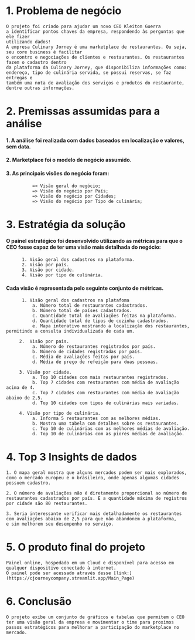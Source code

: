 # 1. Problema de negócio
    O projeto foi criado para ajudar um novo CEO Kleiton Guerra
    a identificar pontos chaves da empresa, respondendo às perguntas que ele fizer
    utilizando dados!
    A empresa Culinary Jorney é uma marketplace de restaurantes. Ou seja, seu core business é facilitar 
    o encontro e negociações de clientes e restaurantes. Os restaurantes fazem o cadastro dentro 
    da plataforma da Culinary Jorney, que disponibiliza informações como:
    endereço, tipo de culinária servida, se possui reservas, se faz entregas e 
    também uma nota de avaliação dos serviços e produtos do restaurante, dentre outras informações.
    
# 2. Premissas assumidas para a análise
####      1. A análise foi realizada com dados baseados em localização e valores, sem data.
####      2. Marketplace foi o modelo de negócio assumido.
####      3. As principais visões do negócio foram: 
              => Visão geral do negócio; 
              => Visão do negócio por País;
              => Visão do negócio por Cidades;
              => Visão do negócio por Tipo de culinária;
    
# 3. Estratégia da solução
####    O painel estratégico foi desenvolvido utilizando as métricas para que o CEO fosse capaz de ter uma visão mais detalhada do negócio:
          1. Visão geral dos cadastros na plataforma.
          2. Visão por país.
          3. Visão por cidade.
          4. Visão por tipo de culinária.
    
####    Cada visão é representada pelo seguinte conjunto de métricas.
          1. Visão geral dos cadastros na platafoma
              a. Número total de restaurantes cadastrados.
              b. Número total de países cadastrados.
              c. Quantidade total de avaliações feitas na plataforma.
              d. Quantidade total de tipos de cozinha cadastrados.
              e. Mapa interativo mostrando a localização dos restaurantes, permitindo a consulta individualizada de cada um.
            
         2.  Visão por país.
              a. Número de restaurantes registrados por país.
              b. Número de cidades registradas por país.
              c. Média de avaliações feitas por país.
              d. Média de preço de refeição para duas pessoas.

         3. Visão por cidade.
              a. Top 10 cidades com mais restaurantes registrados.
              b. Top 7 cidades com restaurantes com média de avaliação acima de 4.
              c. Top 7 cidades com restaurantes com média de avaliação abaixo de 2,5.
              d. Top 10 cidades com tipos de culinárias mais variadas.

         4. Visão por tipo de culinária.
              a. Informa 5 restaurantes com as melhores médias.
              b. Mostra uma tabela com detalhes sobre os restaurantes.
              c. Top 10 de culinárias com as melhores médias de avaliação. 
              d. Top 10 de culinárias com as piores médias de avaliação.

# 4. Top 3 Insights de dados
    1. O mapa geral mostra que alguns mercados podem ser mais explorados, como o mercado europeu e o brasileiro, onde apenas algumas cidades possuem cadastro. 
        
    2. O número de avaliações não é diretamente proporcional ao número de restaurantes cadastrados por país. E a quantidade máxima de registros
    por cidade são 80 restaurantes. 
    
    3. Seria interessante verificar mais detalhadamente os restaurantes com avaliações abaixo de 2,5 para que não abandonem a plataforma, 
    e sim melhorem seu desempenho no serviço.

# 5. O produto final do projeto
    Painel online, hospedado em um Cloud e disponível para acesso em qualquer dispositivo conectado à internet.
    O painel pode ser acessado através desse [link:](https://cjourneycompany.streamlit.app/Main_Page)
    
# 6. Conclusão
    O projeto exibe um conjunto de gráficos e tabelas que permitem o CEO ter uma visão geral da empresa e movimentar o time para proximos
    passos estratégicos para melhorar a participação do marketplace no mercado. 
